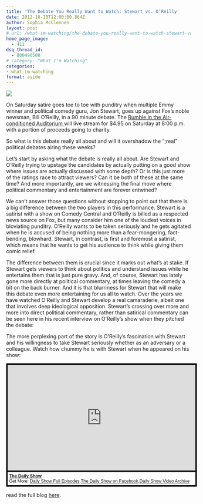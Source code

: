 ```yaml
---
title: 'The Debate You Really Want to Watch: Stewart vs. O’Reilly'
date: 2012-10-10T12:00:00.864Z
author: Sophia McClennen
layout: post
# url: /what-im-watching/the-debate-you-really-want-to-watch-stewart-vs-oreilly/
home_page_image:
  - 411
dsq_thread_id:
  - 880490580
# category: "What I'm Watching"
categories: 
- what-im-watching 
format: aside
---
```


![](/uploads/TheRumble2012_large_verge_medium_landscape.jpeg)

On Saturday satire goes toe to toe with punditry when multiple Emmy winner and political comedy guru, Jon Stewart, goes up against Fox’s noble newsman, Bill O’Reilly, in a 90 minute debate. The <a href="https://www.youtube.com/watch?v=48Bi9TKESkI" target="_hplink">Rumble in the Air-conditioned Auditorium </a>will live stream for $4.95 on Saturday at 8:00 p.m. with a portion of proceeds going to charity.

So what is this debate really all about and will it overshadow the “;real” political debates airing these weeks?

Let’s start by asking what the debate is really all about. Are Stewart and O’Reilly trying to upstage the candidates by actually putting on a good show where issues are actually discussed with some depth? Or is this just more of the ratings race to attract viewers? Can it be both of these at the same time? And more importantly, are we witnessing the final move where political commentary and entertainment are forever entwined?

We can’t answer those questions without stopping to point out that there is a big difference between the two players in this performance. Stewart is a satirist with a show on Comedy Central and O’Reilly is billed as a respected news source on Fox, but many consider him one of the loudest voices in bloviating punditry. O’Reilly wants to be taken seriously and he gets agitated when he is accused of being nothing more than a fear-mongering, fact-bending, blowhard. Stewart, in contrast, is first and foremost a satirist, which means that he wants to get his audience to think while giving them comic relief.

The difference between them is crucial since it marks out what’s at stake. If Stewart gets viewers to think about politics and understand issues while he entertains them that is just pure gravy. And, of course, Stewart has lately gone more directly at political commentary, at times leaving the comedy a bit on the back burner. And it is that blurriness for Stewart that will make this debate even more entertaining for us all to watch. Over the years we have watched O’Reilly and Stewart develop a real camaraderie, albeit one that involves deep ideological opposition. Stewart’s crossing over more and more into direct political commentary, rather than satirical commentary can be seen here in his recent interview on O’Reilly’s show when they pitched the debate:

The more perplexing part of the story is O’Reilly’s fascination with Stewart and his willingness to take Stewart seriously whether as an adversary or a colleague. Watch how chummy he is with Stewart when he appeared on his show:

<div style="background-color:#000000;width:520px;"><div style="padding:4px;"><iframe src="https://media.mtvnservices.com/embed/mgid:arc:video:comedycentral.com:43348848-ed01-11e0-aca6-0026b9414f30" width="512" height="288" frameborder="0"></iframe><p style="text-align:left;background-color:#FFFFFF;padding:4px;margin-top:4px;margin-bottom:0px;font-family:Arial, Helvetica, sans-serif;font-size:12px;"><b><a href="https://thedailyshow.cc.com/">The Daily Show</a></b><br/>Get More: <a href="https://thedailyshow.cc.com/full-episodes/">Daily Show Full Episodes</a>,<a href="https://www.facebook.com/thedailyshow">The Daily Show on Facebook</a>,<a href="https://thedailyshow.cc.com/videos">Daily Show Video Archive</a></p></div></div>

read the full blog [here][1].

 [1]: https://www.huffingtonpost.com/sophia-a-mcclennen/bill-oreilly-jon-stewart-_b_1941397.html
